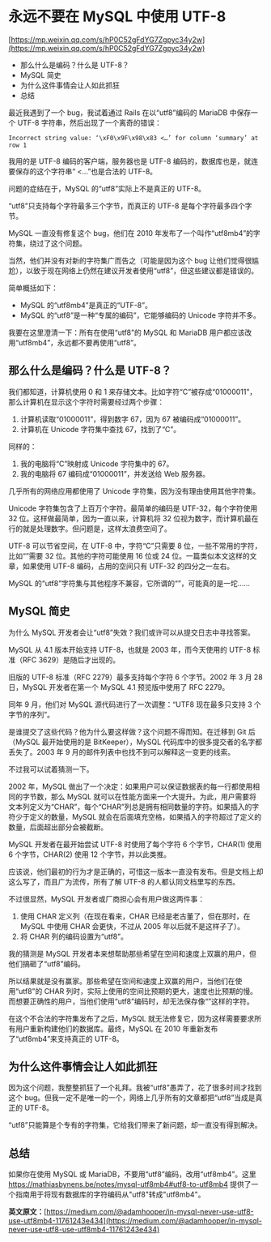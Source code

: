 # 永远不要在 MySQL 中使用 UTF-8

[https://mp.weixin.qq.com/s/hP0C52gFdYG7Zgpyc34y2w](https://mp.weixin.qq.com/s/hP0C52gFdYG7Zgpyc34y2w)



* 那么什么是编码？什么是 UTF-8？
* MySQL 简史
* 为什么这件事情会让人如此抓狂
* 总结

最近我遇到了一个 bug，我试着通过 Rails 在以“utf8”编码的 MariaDB 中保存一个 UTF-8 字符串，然后出现了一个离奇的错误：

```text
Incorrect string value: ‘\xF0\x9F\x98\x83 <…’ for column ‘summary’ at row 1
```

我用的是 UTF-8 编码的客户端，服务器也是 UTF-8 编码的，数据库也是，就连要保存的这个字符串“ &lt;…”也是合法的 UTF-8。

问题的症结在于，MySQL 的“utf8”实际上不是真正的 UTF-8。

“utf8”只支持每个字符最多三个字节，而真正的 UTF-8 是每个字符最多四个字节。

MySQL 一直没有修复这个 bug，他们在 2010 年发布了一个叫作“utf8mb4”的字符集，绕过了这个问题。

当然，他们并没有对新的字符集广而告之（可能是因为这个 bug 让他们觉得很尴尬），以致于现在网络上仍然在建议开发者使用“utf8”，但这些建议都是错误的。

简单概括如下：

* MySQL 的“utf8mb4”是真正的“UTF-8”。
* MySQL 的“utf8”是一种“专属的编码”，它能够编码的 Unicode 字符并不多。

我要在这里澄清一下：所有在使用“utf8”的 MySQL 和 MariaDB 用户都应该改用“utf8mb4”，永远都不要再使用“utf8”。

## 那么什么是编码？什么是 UTF-8？

我们都知道，计算机使用 0 和 1 来存储文本。比如字符“C”被存成“01000011”，那么计算机在显示这个字符时需要经过两个步骤：

1. 计算机读取“01000011”，得到数字 67，因为 67 被编码成“01000011”。
2. 计算机在 Unicode 字符集中查找 67，找到了“C”。

同样的：

1. 我的电脑将“C”映射成 Unicode 字符集中的 67。
2. 我的电脑将 67 编码成“01000011”，并发送给 Web 服务器。

几乎所有的网络应用都使用了 Unicode 字符集，因为没有理由使用其他字符集。

Unicode 字符集包含了上百万个字符。最简单的编码是 UTF-32，每个字符使用 32 位。这样做最简单，因为一直以来，计算机将 32 位视为数字，而计算机最在行的就是处理数字。但问题是，这样太浪费空间了。

UTF-8 可以节省空间，在 UTF-8 中，字符“C”只需要 8 位，一些不常用的字符，比如“”需要 32 位。其他的字符可能使用 16 位或 24 位。一篇类似本文这样的文章，如果使用 UTF-8 编码，占用的空间只有 UTF-32 的四分之一左右。

MySQL 的“utf8”字符集与其他程序不兼容，它所谓的“”，可能真的是一坨……

## MySQL 简史

为什么 MySQL 开发者会让“utf8”失效？我们或许可以从提交日志中寻找答案。

MySQL 从 4.1 版本开始支持 UTF-8，也就是 2003 年，而今天使用的 UTF-8 标准（RFC 3629）是随后才出现的。

旧版的 UTF-8 标准（RFC 2279）最多支持每个字符 6 个字节。2002 年 3 月 28 日，MySQL 开发者在第一个 MySQL 4.1 预览版中使用了 RFC 2279。

同年 9 月，他们对 MySQL 源代码进行了一次调整：“UTF8 现在最多只支持 3 个字节的序列”。

是谁提交了这些代码？他为什么要这样做？这个问题不得而知。在迁移到 Git 后（MySQL 最开始使用的是 BitKeeper），MySQL 代码库中的很多提交者的名字都丢失了。2003 年 9 月的邮件列表中也找不到可以解释这一变更的线索。

不过我可以试着猜测一下。

2002 年，MySQL 做出了一个决定：如果用户可以保证数据表的每一行都使用相同的字节数，那么 MySQL 就可以在性能方面来一个大提升。为此，用户需要将文本列定义为“CHAR”，每个“CHAR”列总是拥有相同数量的字符。如果插入的字符少于定义的数量，MySQL 就会在后面填充空格，如果插入的字符超过了定义的数量，后面超出部分会被截断。

MySQL 开发者在最开始尝试 UTF-8 时使用了每个字符 6 个字节，CHAR\(1\) 使用 6 个字节，CHAR\(2\) 使用 12 个字节，并以此类推。

应该说，他们最初的行为才是正确的，可惜这一版本一直没有发布。但是文档上却这么写了，而且广为流传，所有了解 UTF-8 的人都认同文档里写的东西。

不过很显然，MySQL 开发者或厂商担心会有用户做这两件事：

1. 使用 CHAR 定义列（在现在看来，CHAR 已经是老古董了，但在那时，在 MySQL 中使用 CHAR 会更快，不过从 2005 年以后就不是这样子了）。
2. 将 CHAR 列的编码设置为“utf8”。

我的猜测是 MySQL 开发者本来想帮助那些希望在空间和速度上双赢的用户，但他们搞砸了“utf8”编码。

所以结果就是没有赢家。那些希望在空间和速度上双赢的用户，当他们在使用“utf8”的 CHAR 列时，实际上使用的空间比预期的更大，速度也比预期的慢。而想要正确性的用户，当他们使用“utf8”编码时，却无法保存像“”这样的字符。

在这个不合法的字符集发布了之后，MySQL 就无法修复它，因为这样需要要求所有用户重新构建他们的数据库。最终，MySQL 在 2010 年重新发布了“utf8mb4”来支持真正的 UTF-8。

## 为什么这件事情会让人如此抓狂

因为这个问题，我整整抓狂了一个礼拜。我被“utf8”愚弄了，花了很多时间才找到这个 bug。但我一定不是唯一的一个，网络上几乎所有的文章都把“utf8”当成是真正的 UTF-8。

“utf8”只能算是个专有的字符集，它给我们带来了新问题，却一直没有得到解决。

## 总结

如果你在使用 MySQL 或 MariaDB，不要用“utf8”编码，改用“utf8mb4”。这里 <https://mathiasbynens.be/notes/mysql-utf8mb4#utf8-to-utf8mb4> 提供了一个指南用于将现有数据库的字符编码从"utf8"转成"utf8mb4"。

**英文原文：**[https://medium.com/@adamhooper/in-mysql-never-use-utf8-use-utf8mb4-11761243e434](https://medium.com/@adamhooper/in-mysql-never-use-utf8-use-utf8mb4-11761243e434)

